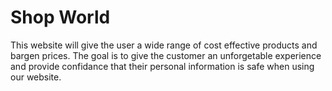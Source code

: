 
<h1>Shop World</h1>

<p>This website will give the user a wide range of cost effective products and bargen prices.  
The goal is to give the customer an unforgetable experience and provide confidance that their personal information is safe 
when using our website.</p>
